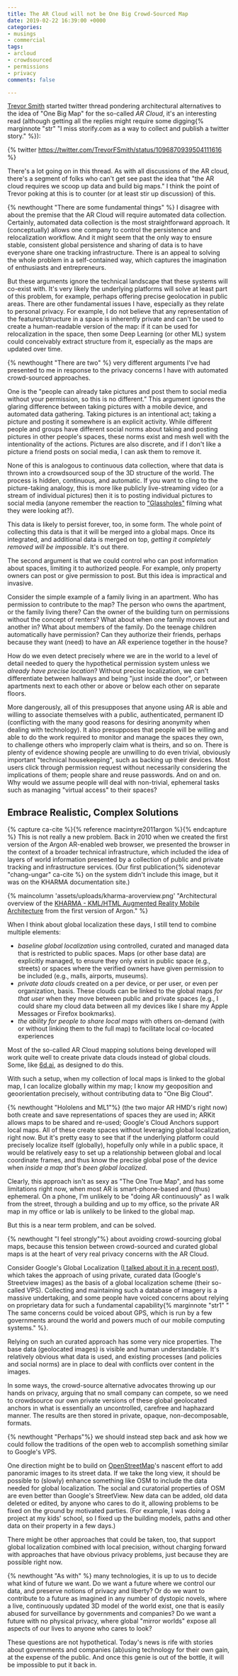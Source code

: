 ```yaml
---
title: The AR Cloud will not be One Big Crowd-Sourced Map
date: 2019-02-22 16:39:00 +0000
categories:
- musings
- commercial
tags:
- arcloud
- crowdsourced
- permissions
- privacy
comments: false

---
```

[Trevor Smith](https://trevor.smith.name/) started twitter thread pondering architectural alternatives to the idea of "One Big Map" for the so-called _AR Cloud_, it's an interesting read (although getting all the replies might require some digging{% marginnote "str" "I miss storify.com as a way to collect and publish a twitter story." %}):

{% twitter https://twitter.com/TrevorFSmith/status/1096870939504111616 %}

There's a lot going on in this thread.  As with all discussions of the AR cloud, there's a segment of folks who can't get see past the idea that "the AR cloud requires we scoop up data and build big maps."  I think the point of Trevor poking at this is to counter (or at least stir up discussion) of this.

{% newthought "There are some fundamental things" %}  I disagree with about the premise that the AR Cloud will require automated data collection. Certainly, automated data collection is the most straightforward approach. It (conceptually) allows one company to control the persistence and relocalization workflow. And it might seem that the only way to ensure stable, consistent global persistence and sharing of data is to have everyone share one tracking infrastructure. There is an appeal to solving the whole problem in a self-contained way, which captures the imagination of enthusiasts and entrepreneurs.

But these arguments ignore the technical landscape that these systems will co-exist with. It's very likely the underlying platforms will solve at least part of this problem, for example, perhaps offering precise geolocation in public areas. There are other fundamental issues I have, especially as they relate to personal privacy.  For example, I do not believe that any representation of the features/structure in a space is inherently private and can't be used to create a human-readable version of the map:  if it can be used for relocalization in the space, then some Deep Learning (or other ML) system could conceivably extract structure from it, especially as the maps are updated over time.

{% newthought "There are two" %}  very different arguments I've had presented to me in response to the privacy concerns I have with automated crowd-sourced approaches.

One is the "people can already take pictures and post them to social media without your permission, so this is no different."  This argument ignores the glaring difference between taking pictures with a mobile device, and automated data gathering. Taking pictures is an intentional act; taking a picture and posting it somewhere is an explicit activity. While different people and groups have different social norms about taking and posting pictures in other people's spaces, these norms exist and mesh well with the intentionality of the actions. Pictures are also discrete, and if I don't like a picture a friend posts on social media, I can ask them to remove it.

None of this is analogous to continuous data collection, where that data is thrown into a crowdsourced soup of the 3D structure of the world.  The process is hidden, continuous, and automatic.  If you want to cling to the picture-taking analogy, this is more like publicly live-streaming video (or a stream of individual pictures) then it is to posting individual pictures to social media (anyone remember the reaction to ["Glassholes"](https://www.urbandictionary.com/define.php?term=Glasshole) filming what they were looking at?).

This data is likely to persist forever, too, in some form. The whole point of collecting this data is that it will be merged into a global maps.  Once its integrated, and additional data is merged on top, _getting it completely removed will be impossible_. It's out there.

The second argument is that we could control who can post information about spaces, limiting it to authorized people.  For example, only property owners can post or give permission to post. But this idea is impractical and invasive.

Consider the simple example of a family living in an apartment.  Who has permission to contribute to the map?  The person who owns the apartment, or the family living there?  Can the owner of the building turn on permissions without the concept of renters?  What about when one family moves out and another in? What about members of the family.  Do the teenage children automatically have permission?  Can they authorize their friends, perhaps because they want (need) to have an AR experience together in the house?

How do we even detect precisely where we are in the world to a level of detail needed to query the hypothetical permission system unless we _already have precise location_?  Without precise localization, we can't differentiate between hallways and being "just inside the door", or between apartments next to each other or above or below each other on separate floors.

More dangerously, all of this presupposes that anyone using AR is able and willing to associate themselves with a public, authenticated, permanent ID (conflicting with the many good reasons for desiring anonymity when dealing with technology).  It also presupposes that people will be willing and able to do the work required to monitor and manage the spaces they own, to challenge others who improperly claim what is theirs, and so on. There is plenty of evidence showing people are unwilling to do even trivial, obviously important "technical housekeeping", such as backing up their devices.  Most users click through permission request without necessarily considering the implications of them; people share and reuse passwords. And on and on. Why would we assume people will deal with non-trivial, ephemeral tasks such as managing "virtual access" to their spaces?

## Embrace Realistic, Complex Solutions

{% capture ca-cite %}{% reference macintyre2011argon %}{% endcapture %}
This is not really a new problem.  Back in 2010 when we created the first version of the Argon AR-enabled web browser, we presented the browser in the context of a broader technical infrastructure, which included the idea of layers of world information presented by a collection of public and private tracking and infrastructure services.  (Our first publication{% sidenotevar "chang-ungar" ca-cite %} on the system didn't include this image, but it was on the KHARMA documentation site.)

{% maincolumn 'assets/uploads/kharma-aroverview.png' "Architectural overview of the <a href='http://kharma.gatech.edu/index.html'>KHARMA - KML/HTML Augmented Reality Mobile Architecture</a> from the first version of Argon." %}

When I think about global localization these days, I still tend to combine multiple elements:

* _baseline global localization_ using controlled, curated and managed data that is restricted to public spaces. Maps (or other base data) are explicitly managed, to ensure they only exist in public space (e.g., streets) or spaces where the verified owners have given permission to be included (e.g., malls, airports, museums).
* _private data clouds_ created on a per device, or per user, or even per organization, basis. These clouds can be linked to the global maps _for that user_ when they move between public and private spaces (e.g., I could share my cloud data between all my devices like I share my Apple Messages or Firefox bookmarks).
* _the ability for people to share local maps_ with others on-demand (with or without linking them to the full map) to facilitate local co-located experiences

Most of the so-called AR Cloud mapping solutions being developed will work quite well to create private data clouds instead of global clouds. Some, like [6d.ai](https://www.6d.ai/), as designed to do this.

With such a setup, when my collection of local maps is linked to the global map, I can localize globally within my map;  I know my geoposition and geoorientation precisely, without contributing data to "One Big Cloud".

{% newthought "Hololens and ML1"%} (the two major AR HMD's right now) both create and save representations of spaces they are used in; ARKit allows maps to be shared and re-used;  Google's Cloud Anchors support local maps. All of these create spaces without leveraging global localization, right now.  But it's pretty easy to see that if the underlying platform could precisely localize itself (globally), hopefully only while in a public space, it would be relatively easy to set up a relationship between global and local coordinate frames, and thus know the precise global pose of the device when _inside a map that's been global localized_.

Clearly, this approach isn't as sexy as "The One True Map", and has some limitations right now, when most AR is smart-phone-based and (thus) ephemeral. On a phone, I'm unlikely to be "doing AR continuously" as I walk from the street, through a building and up to my office, so the private AR map in my office or lab is unlikely to be linked to the global map.

But this is a near term problem, and can be solved.

{% newthought "I feel strongly"%} about avoiding crowd-sourcing global maps, because this tension between crowd-sourced and curated global maps is at the heart of very real privacy concerns with the AR Cloud.

Consider Google's Global Localization ([I talked about it in a recent post](/2019/02/13/global-localization)), which takes the approach of using private, curated data (Google's Streetview images) as the basis of a global localization scheme (their so-called VPS).  Collecting and maintaining such a database of imagery is a massive undertaking, and some people have voiced concerns about relying on proprietary data for such a fundamental capability{% marginnote "str1" " The same concerns could be voiced about GPS, which is run by a few governments around the world and powers much of our mobile computing systems." %}.

Relying on such an curated approach has some very nice properties. The base data (geolocated images) is visible and human understandable. It's relatively obvious what data is used, and existing processes (and policies and social norms) are in place to deal with conflicts over content in the images.

In some ways, the crowd-source alternative advocates throwing up our hands on privacy, arguing that no small company can compete, so we need to crowdsource our own private versions of these global geolocated anchors in what is essentially an uncontrolled, carefree and haphazard manner.  The results are then stored in private, opaque, non-decomposable, formats.

{% newthought "Perhaps"%} we should instead step back and ask how we could follow the traditions of the open web to accomplish something similar to Google's VPS.

One direction might be to build on [OpenStreetMap](https://www.openstreetmap.org)'s nascent effort to add panoramic images to its street data. If we take the long view, it should be possible to (slowly) enhance something like OSM to include the data needed for global localization.  The social and curatorial properties of OSM are even better than Google's StreetView.  New data can be added, old data deleted or edited, by anyone who cares to do it, allowing problems to be fixed on the ground by motivated parties.  (For example, I was doing a project at my kids' school, so I fixed up the building models, paths and other data on their property in a few days.)

There might be other approaches that could be taken, too, that support global localization combined with local precision, without charging forward with approaches that have obvious privacy problems, just because they are possible right now.

{% newthought "As with" %} many technologies, it is up to us to decide what kind of future we want. Do we want a future where we control our data, and preserve notions of privacy and liberty?  Or do we want to contribute to a future as imagined in any number of dystopic novels, where a live, continuously updated 3D model of the world exist, one that is easily abused for surveillance by governments and companies?  Do we want a future with no physical privacy, where global "mirror worlds" expose all aspects of our lives to anyone who cares to look?

These questions are not hypothetical. Today's news is rife with stories about governments and companies (ab)using technology for their own gain, at the expense of the public.  And once this genie is out of the bottle, it will be impossible to put it back in.